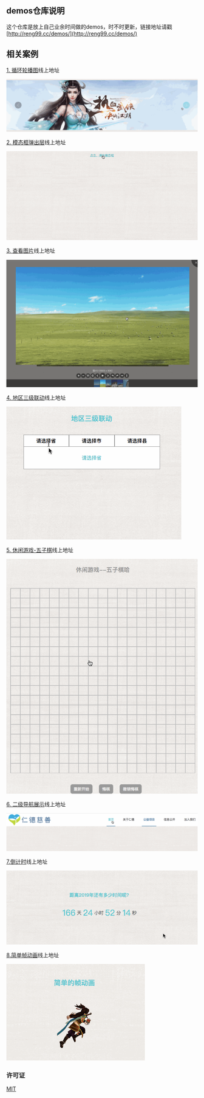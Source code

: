 ## demos仓库说明

这个仓库是放上自己业余时间做的demos，时不时更新，链接地址请戳 [http://reng99.cc/demos/](http://reng99.cc/demos/)  

## 相关案例

[1. 循环轮播图](http://reng99.cc/demos/src/carousel/)线上地址

![carousel_demo.gif](./images/carousel_demo.gif)

[2. 模态框弹出层](http://reng99.cc/demos/src/modal/)线上地址

![modal_demo.gif](./images/modal_demo.gif)

[3. 查看图片](http://reng99.cc/demos/src/scaleImg/)线上地址

![scaleImg_demo.gif](./images/scaleImg_demo.gif)

[4. 地区三级联动](http://reng99.cc/demos/src/area/)线上地址

![area_demo.gif](./images/area_demo.gif)

[5. 休闲游戏-五子棋](http://reng99.cc/demos/src/gobang/)线上地址

![gobang_demo.gif](./images/gobang_demo.gif)

[6. 二级导航展示](http://reng99.cc/demos/src/secondNav/)线上地址

![secondNav_demo.gif](./images/secondNav_demo.gif)

[7.倒计时](http://reng99.cc/demos/src/countdown/)线上地址

![countdown_demo.gif](./images/countdown_demo.gif)

[8.简单帧动画](http://reng99.cc/demos/src/frameAnimation/)线上地址

![simple_frame_animation_demo.gif](./images/simple_frame_animation_demo.gif)

### 许可证

[MIT](https://opensource.org/licenses/MIT)
